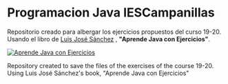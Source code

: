 # Programacion Java IESCampanillas
Repositorio creado para albergar los ejercicios propuestos del curso 19-20.  
Usando el libro de <a href="https://github.com/LuisJoseSanchez">Luis José Sánchez</a>
, **"Aprende Java con Ejercicios"**.

<a href="https://leanpub.com/aprendejava">![Aprende Java con Ejercicios](https://github.com/LuisJoseSanchez/aprende-java-con-ejercicios/blob/master/title_page.png)</a>


Repository created to save the files of the exercises of the course 19-20.  
Using Luis José Sánchez's book, "Aprende Java con Ejercicios"
